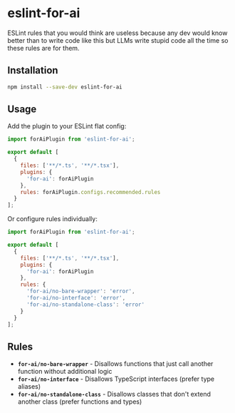 # eslint-for-ai

ESLint rules that you would think are useless because any dev would know better than to write code like this but LLMs write stupid code all the time so these rules are for them.

## Installation

```bash
npm install --save-dev eslint-for-ai
```

## Usage

Add the plugin to your ESLint flat config:

```javascript
import forAiPlugin from 'eslint-for-ai';

export default [
  {
    files: ['**/*.ts', '**/*.tsx'],
    plugins: {
      'for-ai': forAiPlugin
    },
    rules: forAiPlugin.configs.recommended.rules
  }
];
```

Or configure rules individually:

```javascript
import forAiPlugin from 'eslint-for-ai';

export default [
  {
    files: ['**/*.ts', '**/*.tsx'],
    plugins: {
      'for-ai': forAiPlugin
    },
    rules: {
      'for-ai/no-bare-wrapper': 'error',
      'for-ai/no-interface': 'error',
      'for-ai/no-standalone-class': 'error'
    }
  }
];
```

## Rules

- **`for-ai/no-bare-wrapper`** - Disallows functions that just call another function without additional logic
- **`for-ai/no-interface`** - Disallows TypeScript interfaces (prefer type aliases)
- **`for-ai/no-standalone-class`** - Disallows classes that don't extend another class (prefer functions and types)
